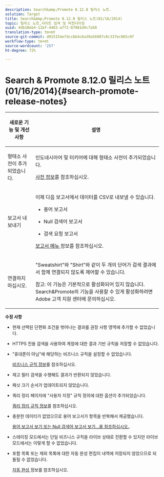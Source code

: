 ```yaml
---
description: Search&amp;Promote 8.12.0 릴리스 노트.
solution: Target
title: Search&Amp;Promote 8.12.0 릴리스 노트(01/16/2014)
topic: 릴리스 노트,사이트 검색 및 머천다이징
uuid: 4db10eb4-11bf-4483-a7f2-87981d9c7a50
translation-type: tm+mt
source-git-commit: d015154efdccbb4c6a39a56907c0c337ec065c9f
workflow-type: tm+mt
source-wordcount: '257'
ht-degree: 72%

---
```



# Search &amp; Promote 8.12.0 릴리스 노트(01/16/2014){#search-promote-release-notes}

<table> 
 <thead> 
  <tr> 
   <th colname="col1" class="entry"> <p>새로운 기능 및 개선 사항 </p> </th> 
   <th colname="col2" class="entry"> <p>설명 </p> </th> 
  </tr> 
 </thead>
 <tbody> 
  <tr> 
   <td colname="col1"> <p>형태소 사전이 추가되었습니다. </p> </td> 
   <td colname="col2"> <p> </p> <p> 인도네시아어 및 터키어에 대해 형태소 사전이 추가되었습니다. </p> <p><a href="../c-about-linguistics-menu/c-about-dictionaries.md#concept_B8028B71EC8144669614C64578EDB034" format="dita" scope="local"> 사전 정보</a>를 참조하십시오. </p> </td> 
  </tr> 
  <tr> 
   <td colname="col1"> <p>보고서 내보내기 </p> </td> 
   <td colname="col2"> <p> 
     <!--3683368-->이제 다음 보고서에서 데이터를 CSV로 내보낼 수 있습니다. 
     <ul id="ul_93B619DBB3444F64BD6D7F9E969AB1E1"> 
      <li id="li_96DDE1A196834845A0FA319903C5934B"> <p>용어 보고서 </p> </li> 
      <li id="li_4F1A19DE98C84F8CAD963EEA2B38ED7A"> <p>Null 검색어 보고서 </p> </li> 
      <li id="li_A7716C62C4D44CD69D411C3FEE246D96"> <p>검색 요청 보고서 </p> </li> 
     </ul> </p> <p><a href="../c-about-reports-menu/c-about-reports-menu.md#concept_5F901459C7AB461BAB30B305957EB00C" format="dita" scope="local"> 보고서 메뉴 </a> 정보를 참조하십시오. </p> </td> 
  </tr> 
  <tr> 
   <td colname="col1"> <p>연결하지 마십시오. </p> </td> 
   <td colname="col2"> <p>"Sweatshirt"와 "Shirt"와 같이 두 개의 단어가 검색 결과에서 함께 연결되지 않도록 제어할 수 있습니다. </p> <p> <p>참고: 이 기능은 기본적으로 활성화되어 있지 않습니다. Search&amp;Promote의 기능을 사용할 수 있게 활성화하려면 Adobe 고객 지원 센터에 문의하십시오. </p> </p> </td> 
  </tr> 
 </tbody> 
</table>

**수정 사항**

* 현재 선택된 단편화 조건을 벗어나는 결과를 권장 사항 영역에 추가할 수 없었습니다.
* HTTPS 전용 검색을 사용하여 계정에 대한 결과 기반 규칙을 저장할 수 없었습니다.
* &quot;휴대폰이 아님&quot;에 해당하는 비즈니스 규칙을 설정할 수 없었습니다.

   [비즈니스 규칙 정보](../c-about-rules-menu/c-about-business-rules.md#concept_2A93D76216754D3D8412CDEA00BD26BD)를 참조하십시오.

* 재고 필터 검색을 수행해도 결과가 반환되지 않았습니다.
* 패싯 크기 순서가 업데이트되지 않았습니다.
* 쿼리 정리 페이지에 &quot;사용자 지정&quot; 규칙 정의에 대한 옵션이 추가되었습니다.

   [쿼리 정리 규칙 정보](../c-about-rules-menu/c-about-query-cleaning-rules.md#concept_17F3CDDC3C8A4128AF092A82B777B86C)를 참조하십시오.

* 충분한 데이터가 없었으므로 용어 보고서가 항목을 반복해서 제공했습니다.

   [용어 보고서 보기 또는 Null 검색어 보고서 보기...를 참조하십시오.](../c-about-reports-menu/c-about-reports-menu.md#task_53B7ED1582DD4B0E8376546A7AFC789A).

* 스테이징 모드에서는 단일 비즈니스 규칙을 라이브 상태로 전환할 수 있지만 라이브 모드에서는 이렇게 할 수 없었습니다.
* 포함 목록 또는 제외 목록에 대한 자동 완성 편집이 내역에 저장되지 않았으므로 되돌릴 수 없었습니다.

   [자동 완성 ](../c-about-auto-complete.md#concept_093A9CD754864BA79B456FE4BEB64578) 정보를 참조하십시오.

